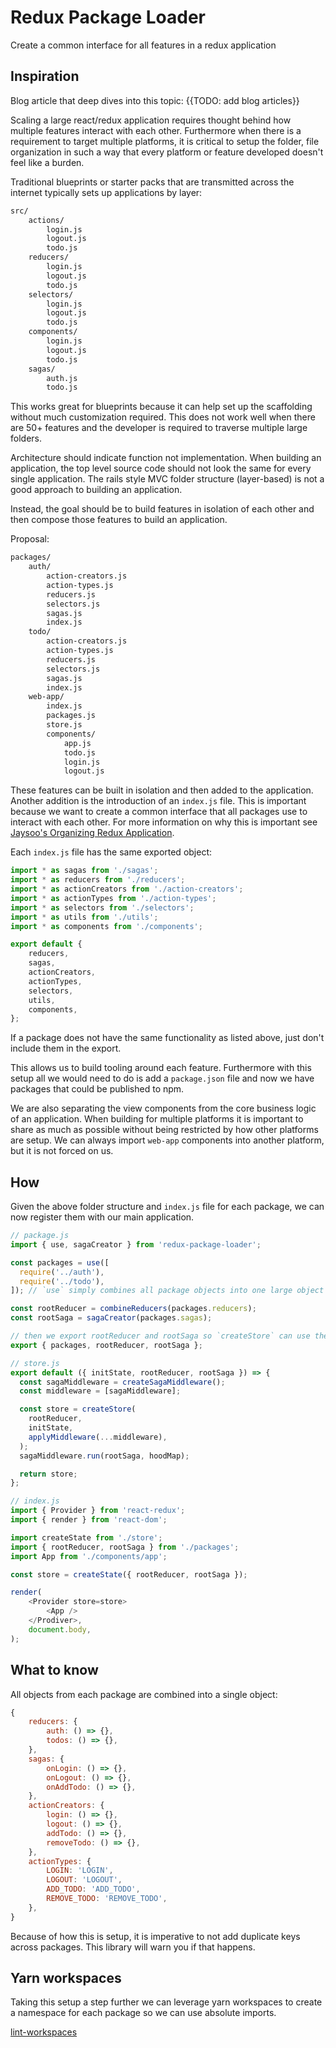 # Redux Package Loader

Create a common interface for all features in a redux application

## Inspiration

Blog article that deep dives into this topic: {{TODO: add blog articles}}

Scaling a large react/redux application requires thought behind how multiple
features interact with each other.  Furthermore when there is a requirement
to target multiple platforms, it is critical to setup the folder, file organization
in such a way that every platform or feature developed doesn't feel like a burden.

Traditional blueprints or starter packs that are transmitted across the internet
typically sets up applications by layer:

```bash
src/
    actions/
        login.js
        logout.js
        todo.js
    reducers/
        login.js
        logout.js
        todo.js
    selectors/
        login.js
        logout.js
        todo.js
    components/
        login.js
        logout.js
        todo.js
    sagas/
        auth.js
        todo.js
```

This works great for blueprints because it can help set up the scaffolding
without much customization required.  This does not work well when there are
50+ features and the developer is required to traverse multiple large folders.

Architecture should indicate function not implementation.  When building an
application, the top level source code should not look the same for every single
application.  The rails style MVC folder structure (layer-based) is not a good
approach to building an application.

Instead, the goal should be to build features in isolation of each other and then
compose those features to build an application.

Proposal:

```bash
packages/
    auth/
        action-creators.js
        action-types.js
        reducers.js
        selectors.js
        sagas.js
        index.js
    todo/
        action-creators.js
        action-types.js
        reducers.js
        selectors.js
        sagas.js
        index.js
    web-app/
        index.js
        packages.js
        store.js
        components/
            app.js
            todo.js
            login.js
            logout.js
```

These features can be built in isolation and then added to the application.
Another addition is the introduction of an `index.js` file.  This is important
because we want to create a common interface that all packages use to interact
with each other. For more information on why this is important see
[Jaysoo's Organizing Redux Application](https://jaysoo.ca/2016/02/28/organizing-redux-application/).

Each `index.js` file has the same exported object:

```js
import * as sagas from './sagas';
import * as reducers from './reducers';
import * as actionCreators from './action-creators';
import * as actionTypes from './action-types';
import * as selectors from './selectors';
import * as utils from './utils';
import * as components from './components';

export default {
    reducers,
    sagas,
    actionCreators,
    actionTypes,
    selectors,
    utils,
    components,
};
```

If a package does not have the same functionality as listed above, just don't
include them in the export.

This allows us to build tooling around each feature.  Furthermore with this setup
all we would need to do is add a `package.json` file and now we have packages
that could be published to npm.

We are also separating the view components from the core business logic of an application.
When building for multiple platforms it is important to share as much as possible
without being restricted by how other platforms are setup.  We can always import
`web-app` components into another platform, but it is not forced on us.

## How

Given the above folder structure and `index.js` file for each package,
we can now register them with our main application.

```js
// package.js
import { use, sagaCreator } from 'redux-package-loader';

const packages = use([
  require('../auth'),
  require('../todo'),
]); // `use` simply combines all package objects into one large object

const rootReducer = combineReducers(packages.reducers);
const rootSaga = sagaCreator(packages.sagas);

// then we export rootReducer and rootSaga so `createStore` can use them
export { packages, rootReducer, rootSaga };
```

```js
// store.js
export default ({ initState, rootReducer, rootSaga }) => {
  const sagaMiddleware = createSagaMiddleware();
  const middleware = [sagaMiddleware];

  const store = createStore(
    rootReducer,
    initState,
    applyMiddleware(...middleware),
  );
  sagaMiddleware.run(rootSaga, hoodMap);

  return store;
};
```

```js
// index.js
import { Provider } from 'react-redux';
import { render } from 'react-dom';

import createState from './store';
import { rootReducer, rootSaga } from './packages';
import App from './components/app';

const store = createState({ rootReducer, rootSaga });

render(
    <Provider store=store>
        <App />
    </Prodiver>,
    document.body,
);
```

## What to know

All objects from each package are combined into a single object:

```js
{
    reducers: {
        auth: () => {},
        todos: () => {},
    },
    sagas: {
        onLogin: () => {},
        onLogout: () => {},
        onAddTodo: () => {},
    },
    actionCreators: {
        login: () => {},
        logout: () => {},
        addTodo: () => {},
        removeTodo: () => {},
    },
    actionTypes: {
        LOGIN: 'LOGIN',
        LOGOUT: 'LOGOUT',
        ADD_TODO: 'ADD_TODO',
        REMOVE_TODO: 'REMOVE_TODO',
    },
}
```

Because of how this is setup, it is imperative to not add duplicate keys across
packages.  This library will warn you if that happens.

## Yarn workspaces

Taking this setup a step further we can leverage yarn workspaces to create
a namespace for each package so we can use absolute imports.

[lint-workspaces](https://github.com/neurosnap/lint-workspaces)
